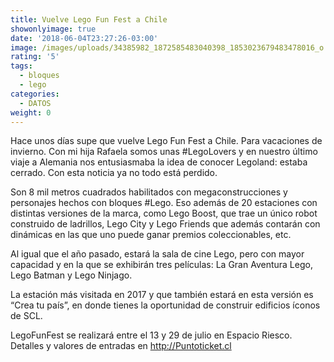 ```yaml
---
title: Vuelve Lego Fun Fest a Chile
showonlyimage: true
date: '2018-06-04T23:27:26-03:00'
image: /images/uploads/34385982_1872585483040398_1853023679483478016_o.jpg
rating: '5'
tags:
  - bloques
  - lego
categories:
  - DATOS
weight: 0
---
```

Hace unos días supe que vuelve Lego Fun Fest a Chile. Para vacaciones de invierno. Con mi hija Rafaela somos unas #LegoLovers y en nuestro último viaje a Alemania nos entusiasmaba la idea de conocer Legoland: estaba cerrado. Con esta noticia ya no todo está perdido.

<!--more-->

Son 8 mil metros cuadrados habilitados con megaconstrucciones y personajes hechos con bloques #Lego. Eso además de 20 estaciones con distintas versiones de la marca, como Lego Boost, que trae un único robot construido de ladrillos, Lego City y Lego Friends que además contarán con dinámicas en las que uno puede ganar premios coleccionables, etc.

Al igual que el año pasado, estará la sala de cine Lego, pero con mayor capacidad y en la que se exhibirán tres películas: La Gran Aventura Lego, Lego Batman y Lego Ninjago.

La estación más visitada en 2017 y que también estará en esta versión es “Crea tu país”, en donde tienes la oportunidad de construir edificios íconos de SCL.

LegoFunFest se realizará entre el 13 y 29 de julio en Espacio Riesco. Detalles y valores de entradas en http://Puntoticket.cl
